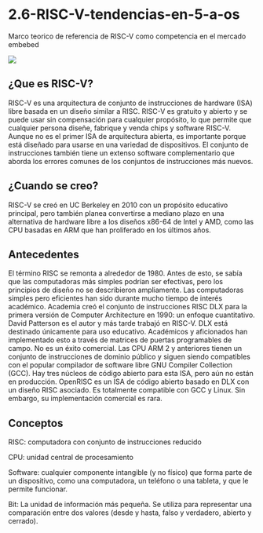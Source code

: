 # 2.6-RISC-V-tendencias-en-5-a-os
Marco teorico de referencia de RISC-V como competencia en el mercado embebed


![](https://images.cooltext.com/5649936.gif)



## ¿Que es RISC-V?
RISC-V es una arquitectura de conjunto de instrucciones de hardware (ISA) libre basada en un diseño similar a RISC. RISC-V es gratuito y abierto y se puede usar sin compensación para cualquier propósito, lo que permite que cualquier persona diseñe, fabrique y venda chips y software RISC-V. Aunque no es el primer ISA de arquitectura abierta, es importante porque está diseñado para usarse en una variedad de dispositivos. El conjunto de instrucciones también tiene un extenso software complementario que aborda los errores comunes de los conjuntos de instrucciones más nuevos.

## ¿Cuando se creo?

RISC-V se creó en UC Berkeley en 2010 con un propósito educativo principal, pero también planea convertirse a mediano plazo en una alternativa de hardware libre a los diseños x86-64 de Intel y AMD, como las CPU basadas en ARM que han proliferado en los últimos años.

## Antecedentes

El término RISC se remonta a alrededor de 1980. Antes de esto, se sabía que las computadoras más simples podrían ser efectivas, pero los principios de diseño no se describieron ampliamente. Las computadoras simples pero eficientes han sido durante mucho tiempo de interés académico. Academia creó el conjunto de instrucciones RISC DLX para la primera versión de Computer Architecture en 1990: un enfoque cuantitativo. David Patterson es el autor y más tarde trabajó en RISC-V. DLX está destinado únicamente para uso educativo. Académicos y aficionados han implementado esto a través de matrices de puertas programables de campo. No es un éxito comercial.
Las CPU ARM 2 y anteriores tienen un conjunto de instrucciones de dominio público y siguen siendo compatibles con el popular compilador de software libre GNU Compiler Collection (GCC). Hay tres núcleos de código abierto para esta ISA, pero aún no están en producción.
OpenRISC es un ISA de código abierto basado en DLX con un diseño RISC asociado. Es totalmente compatible con GCC y Linux. Sin embargo, su implementación comercial es rara. 

## Conceptos
RISC: computadora con conjunto de instrucciones reducido

CPU: unidad central de procesamiento

Software: cualquier componente intangible (y no físico) que forma parte de un dispositivo, como una computadora, un teléfono o una tableta, y que le permite funcionar.

Bit: La unidad de información más pequeña. Se utiliza para representar una comparación entre dos valores (desde y hasta, falso y verdadero, abierto y cerrado).
